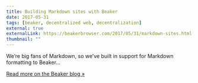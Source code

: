 ```yaml
---
title: Building Markdown sites with Beaker
date: 2017-05-31
tags: [beaker, decentralized web, decentralization]
external: true
externalLink: https://beakerbrowser.com/2017/05/31/markdown-sites.html
thumbnail: ""
---
```

We’re big fans of Markdown, so we’ve built in support for Markdown formatting to Beaker...

<!--more-->

[Read more on the Beaker blog &raquo;](https://beakerbrowser.com/2017/05/31/markdown-sites.html)
